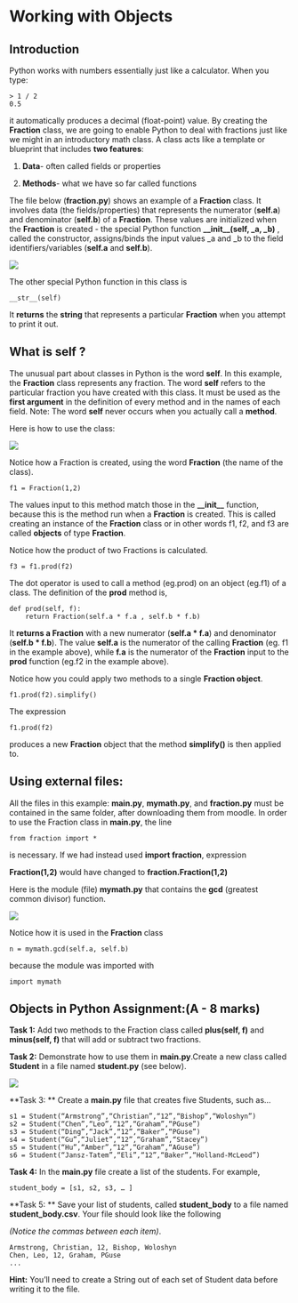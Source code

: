 # Working with Objects

## Introduction

Python works with numbers essentially just like a calculator. When you type:

```
> 1 / 2
0.5
```

it automatically produces a decimal \(float-point\) value. By creating the **Fraction** class, we are going to enable Python to deal with fractions just like we might in an introductory math class. A class acts like a template or blueprint that includes **two features**:

1. **Data**- often called fields or properties

2. **Methods**- what we have so far called functions

The file below \(**fraction.py**\) shows an example of a **Fraction** class. It involves data \(the fields/properties\) that represents the numerator \(**self.a**\) and denominator \(**self.b**\) of a **Fraction**. These values are initialized when the **Fraction** is created - the special Python function **\_\_init\_\_\(self, \_a, \_b\)** , called the constructor, assigns/binds the input values \_a and \_b to the field identifiers/variables \(**self.a** and **self.b**\).

![](https://lh3.googleusercontent.com/g2JJQA8XvfZKJCYG35WrWIQ0tzWO4F5m18CODRL5PXnR1BNFn5FX53lA-iGOQI-6meiAitheED5IqyxjmuhokrVq9XkEziGO-UFTjox1t_F2YwHmgPaXSTxV2hfSI1wtxGrUXRLS)

The other special Python function in this class is

```
__str__(self)
```

It **returns** the **string** that represents a particular **Fraction** when you attempt to print it out.

## What is self ?

The unusual part about classes in Python is the word **self**. In this example, the **Fraction** class represents any fraction. The word **self** refers to the particular fraction you have created with this class. It must be used as the **first argument** in the definition of every method and in the names of each field. Note: The word **self** never occurs when you actually call a **method**.

Here is how to use the class:

![](https://lh3.googleusercontent.com/Bqy13Vb24ajiz8cgKBFO7Gv0mzr6RDlqeUp4jdKtJKLFhgxNcb1bpqjNIwumJYfou2_WTe1sjKNo1vQC0mi-WgbgcHQ1c_QRPrh7lRR1hvndnZnbibiAk10HMBNHjg0YYqXFjX47)

Notice how a Fraction is created, using the word **Fraction** \(the name of the class\).

```
f1 = Fraction(1,2)
```

The values input to this method match those in the **\_\_init\_\_** function, because this is the method run when a **Fraction** is created. This is called creating an instance of the **Fraction** class or in other words f1, f2, and f3 are called **objects** of type **Fraction**.

Notice how the product of two Fractions is calculated.

```
f3 = f1.prod(f2)
```

The dot operator is used to call a method \(eg.prod\) on an object \(eg.f1\) of a class. The definition of the **prod** method is,

```
def prod(self, f):
    return Fraction(self.a * f.a , self.b * f.b)
```

It **returns a Fraction** with a new numerator \(**self.a \* f.a**\) and denominator \(**self.b \* f.b**\). The value **self.a** is the numerator of the calling **Fraction** \(eg. f1 in the example above\), while **f.a** is the numerator of the **Fraction** input to the **prod** function \(eg.f2 in the example above\).

Notice how you could apply two methods to a single **Fraction object**.

```
f1.prod(f2).simplify()
```

The expression

```
f1.prod(f2)
```

produces a new **Fraction** object that the method **simplify\(\)** is then applied to.

## Using external files:

All the files in this example:  **main.py**, **mymath.py**, and **fraction.py** must be contained in the same folder, after downloading them from moodle. In order to use the Fraction class in **main.py**, the line

```
from fraction import *
```

is necessary. If we had instead used **import fraction**, expression

**Fraction\(1,2\)** would have changed to **fraction.Fraction\(1,2\)**

Here is the module \(file\) **mymath.py** that contains the **gcd** \(greatest common divisor\) function.

![](https://lh4.googleusercontent.com/ZN1KNlfXo5ZiWoKg_q6x-uIwteL9pxMfVynqDezgtvm9Z0WrmLYdftrIdZH5Z6xf7bZjlMLEDymFfD2V6ujw-5fhZi6ykOibMMy6F1Aom32HQcY0j0gFd7_VbWiadXaRyhUhy6OA)

Notice how it is used in the **Fraction** class

```
n = mymath.gcd(self.a, self.b)
```

because the module was imported with

```
import mymath
```

## Objects in Python Assignment:\(A - 8 marks\)

**Task 1:**  Add two methods to the Fraction class called **plus\(self, f\)** and **minus\(self, f\)** that will add or subtract two fractions.

**Task 2:**  Demonstrate how to use them in **main.py**.Create a new class called **Student** in a file named **student.py** \(see below\).

![](https://lh5.googleusercontent.com/ucDesuFZY9FtMTbRzKALneF1eR9nB7MGLgTZxnpC4C77R1r2JYdpTpGX3Fq68pjIkZedLuzskFhAYR2hhWVeEbs8rx4asi1dx6wacDafnjXrbZvCtiuFsdtlMER6sNNw6fZ7qdks)

**Task 3: ** Create a **main.py** file that creates five Students, such as…

```
s1 = Student(“Armstrong”,“Christian”,“12”,“Bishop”,“Woloshyn”)
s2 = Student(“Chen”,“Leo”,“12”,“Graham”,“PGuse”)
s3 = Student(“Ding”,“Jack”,“12”,“Baker”,“PGuse”)
s4 = Student(“Gu”,“Juliet”,“12”,“Graham”,“Stacey”)
s5 = Student(“Hu”,“Amber”,“12”,“Graham”,“AGuse”)
s6 = Student(“Jansz-Tatem”,“Eli”,“12”,“Baker”,“Holland-McLeod”)
```

**Task 4:**  In the **main.py** file create a list of the students. For example,

```
student_body = [s1, s2, s3, … ]
```

**Task 5: ** Save your list of students, called **student\_body** to a file named **student\_body.csv**. Your file should look like the following

_\(Notice the commas between each item\)_.

```
Armstrong, Christian, 12, Bishop, Woloshyn
Chen, Leo, 12, Graham, PGuse
...
```

**Hint:** You’ll need to create a String out of each set of Student data before writing it to the file.

